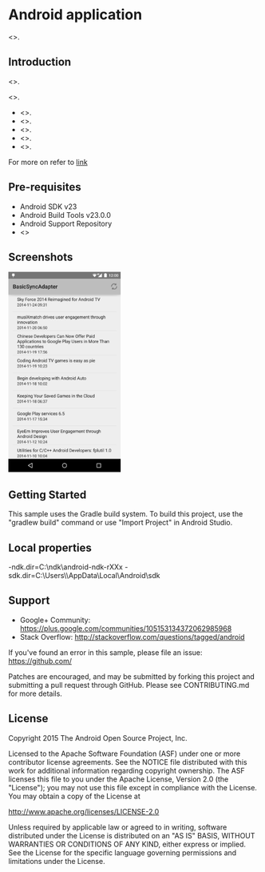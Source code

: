 
Android application
===================================

<>.

Introduction
------------

<>.

<>.
- <>.
- <>.
- <>.
- <>.
- <>.

For more on <Application> refer to [link][1]

[1]: http://developer.android.com/training/sync-adapters/index.html

Pre-requisites
--------------

- Android SDK v23
- Android Build Tools v23.0.0
- Android Support Repository
- <>

Screenshots
-------------

<img src="screenshots/main.png" height="400" alt="Screenshot"/> 

Getting Started
---------------

This sample uses the Gradle build system. To build this project, use the
"gradlew build" command or use "Import Project" in Android Studio.

Local properties
---------------
-ndk.dir=C\:\\ndk\\android-ndk-rXXx
-sdk.dir=C\:\\Users\\<User>\\AppData\\Local\\Android\\sdk

Support
-------

- Google+ Community: https://plus.google.com/communities/105153134372062985968
- Stack Overflow: http://stackoverflow.com/questions/tagged/android

If you've found an error in this sample, please file an issue:
https://github.com/<TBD>

Patches are encouraged, and may be submitted by forking this project and
submitting a pull request through GitHub. Please see CONTRIBUTING.md for more details.

License
-------

Copyright 2015 The Android Open Source Project, Inc.

Licensed to the Apache Software Foundation (ASF) under one or more contributor
license agreements.  See the NOTICE file distributed with this work for
additional information regarding copyright ownership.  The ASF licenses this
file to you under the Apache License, Version 2.0 (the "License"); you may not
use this file except in compliance with the License.  You may obtain a copy of
the License at

http://www.apache.org/licenses/LICENSE-2.0

Unless required by applicable law or agreed to in writing, software
distributed under the License is distributed on an "AS IS" BASIS, WITHOUT
WARRANTIES OR CONDITIONS OF ANY KIND, either express or implied.  See the
License for the specific language governing permissions and limitations under
the License.
